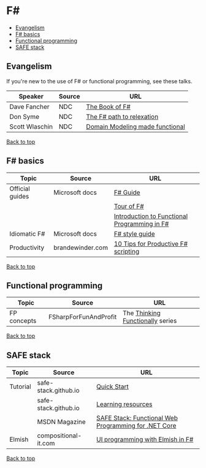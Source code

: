 # F#

[top]: #contents

- [Evangelism](#evangelism)
- [F# basics](#f-basics)
- [Functional programming](#functional-programming)
- [SAFE stack](#safe-stack)

## Evangelism

If you're new to the use of F# or functional programming, see these talks.

| Speaker | Source | URL |
| --- | --- | --- |
| Dave Fancher| NDC | [The Book of F#](https://www.youtube.com/watch?v=eQzF8RrLM6s) |
| Don Syme | NDC | [The F# path to relexation](https://www.youtube.com/watch?v=yL7xBhWrdKw) |
| Scott Wlaschin | NDC | [Domain Modeling made functional](https://www.youtube.com/watch?v=Up7LcbGZFuo) |

[Back to top][top]

## F# basics

| Topic | Source | URL |
| --- | --- | --- |
| Official guides | Microsoft docs | [F# Guide](https://docs.microsoft.com/en-us/dotnet/fsharp/?view=vs-2019) |
| | | [Tour of F#](https://docs.microsoft.com/en-us/dotnet/fsharp/tour) |
| | | [Introduction to Functional Programming in F#](https://docs.microsoft.com/en-us/dotnet/fsharp/introduction-to-functional-programming/index) |
| Idiomatic F# | Microsoft docs| [F# style guide](https://docs.microsoft.com/en-us/dotnet/fsharp/style-guide/) |
| Productivity | brandewinder.com | [10 Tips for Productive F# scripting](https://brandewinder.com/2016/02/06/10-fsharp-scripting-tips/) |
[Back to top][top]

## Functional programming

| Topic | Source | URL |
| --- | --- | --- |
| FP concepts | FSharpForFunAndProfit | The [Thinking Functionally](https://fsharpforfunandprofit.com/posts/thinking-functionally-intro/) series |

[Back to top][top]

## SAFE stack

| Topic | Source | URL |
| --- | --- | --- |
| Tutorial | safe-stack.github.io | [Quick Start](https://safe-stack.github.io/docs/quickstart/) |
| | safe-stack.github.io | [Learning resources](https://safe-stack.github.io/docs/learning/) |
| | MSDN Magazine | [SAFE Stack: Functional Web Programming for .NET Core](https://docs.microsoft.com/en-us/archive/msdn-magazine/2019/october/fsharp-safe-stack-functional-web-programming-for-net-core) |
| Elmish | compositional-it.com | [UI programming with Elmish in F#](https://www.compositional-it.com/news-blog/ui-programming-with-elmish-in-f/) |

[Back to top][top]